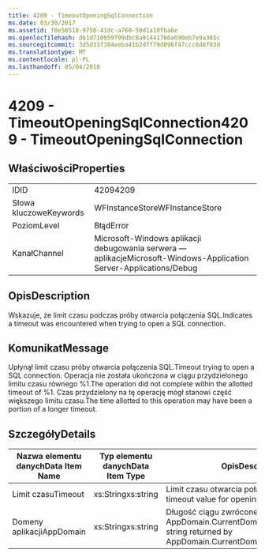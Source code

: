 ```yaml
---
title: 4209 - TimeoutOpeningSqlConnection
ms.date: 03/30/2017
ms.assetid: f0e56518-9758-41dc-a760-50d1a10fba6e
ms.openlocfilehash: d61d710959f99dbc8a91441766a690eb7e9a365c
ms.sourcegitcommit: 3d5d33f384eeba41b2dff79d096f47ccc8d8f03d
ms.translationtype: MT
ms.contentlocale: pl-PL
ms.lasthandoff: 05/04/2018
---
```

# <a name="4209---timeoutopeningsqlconnection"></a><span data-ttu-id="7aecc-102">4209 - TimeoutOpeningSqlConnection</span><span class="sxs-lookup"><span data-stu-id="7aecc-102">4209 - TimeoutOpeningSqlConnection</span></span>
## <a name="properties"></a><span data-ttu-id="7aecc-103">Właściwości</span><span class="sxs-lookup"><span data-stu-id="7aecc-103">Properties</span></span>  
  
|||  
|-|-|  
|<span data-ttu-id="7aecc-104">ID</span><span class="sxs-lookup"><span data-stu-id="7aecc-104">ID</span></span>|<span data-ttu-id="7aecc-105">4209</span><span class="sxs-lookup"><span data-stu-id="7aecc-105">4209</span></span>|  
|<span data-ttu-id="7aecc-106">Słowa kluczowe</span><span class="sxs-lookup"><span data-stu-id="7aecc-106">Keywords</span></span>|<span data-ttu-id="7aecc-107">WFInstanceStore</span><span class="sxs-lookup"><span data-stu-id="7aecc-107">WFInstanceStore</span></span>|  
|<span data-ttu-id="7aecc-108">Poziom</span><span class="sxs-lookup"><span data-stu-id="7aecc-108">Level</span></span>|<span data-ttu-id="7aecc-109">Błąd</span><span class="sxs-lookup"><span data-stu-id="7aecc-109">Error</span></span>|  
|<span data-ttu-id="7aecc-110">Kanał</span><span class="sxs-lookup"><span data-stu-id="7aecc-110">Channel</span></span>|<span data-ttu-id="7aecc-111">Microsoft-Windows aplikacji debugowania serwera — aplikacje</span><span class="sxs-lookup"><span data-stu-id="7aecc-111">Microsoft-Windows-Application Server-Applications/Debug</span></span>|  
  
## <a name="description"></a><span data-ttu-id="7aecc-112">Opis</span><span class="sxs-lookup"><span data-stu-id="7aecc-112">Description</span></span>  
 <span data-ttu-id="7aecc-113">Wskazuje, że limit czasu podczas próby otwarcia połączenia SQL.</span><span class="sxs-lookup"><span data-stu-id="7aecc-113">Indicates a timeout was encountered when trying to open a SQL connection.</span></span>  
  
## <a name="message"></a><span data-ttu-id="7aecc-114">Komunikat</span><span class="sxs-lookup"><span data-stu-id="7aecc-114">Message</span></span>  
 <span data-ttu-id="7aecc-115">Upłynął limit czasu próby otwarcia połączenia SQL.</span><span class="sxs-lookup"><span data-stu-id="7aecc-115">Timeout trying to open a SQL connection.</span></span> <span data-ttu-id="7aecc-116">Operacja nie została ukończona w ciągu przydzielonego limitu czasu równego %1.</span><span class="sxs-lookup"><span data-stu-id="7aecc-116">The operation did not complete within the allotted timeout of %1.</span></span> <span data-ttu-id="7aecc-117">Czas przydzielony na tę operację mógł stanowi część większego limitu czasu.</span><span class="sxs-lookup"><span data-stu-id="7aecc-117">The time allotted to this operation may have been a portion of a longer timeout.</span></span>  
  
## <a name="details"></a><span data-ttu-id="7aecc-118">Szczegóły</span><span class="sxs-lookup"><span data-stu-id="7aecc-118">Details</span></span>  
  
|<span data-ttu-id="7aecc-119">Nazwa elementu danych</span><span class="sxs-lookup"><span data-stu-id="7aecc-119">Data Item Name</span></span>|<span data-ttu-id="7aecc-120">Typ elementu danych</span><span class="sxs-lookup"><span data-stu-id="7aecc-120">Data Item Type</span></span>|<span data-ttu-id="7aecc-121">Opis</span><span class="sxs-lookup"><span data-stu-id="7aecc-121">Description</span></span>|  
|--------------------|--------------------|-----------------|  
|<span data-ttu-id="7aecc-122">Limit czasu</span><span class="sxs-lookup"><span data-stu-id="7aecc-122">Timeout</span></span>|<span data-ttu-id="7aecc-123">xs:String</span><span class="sxs-lookup"><span data-stu-id="7aecc-123">xs:string</span></span>|<span data-ttu-id="7aecc-124">Limit czasu otwarcia połączenia SQL.</span><span class="sxs-lookup"><span data-stu-id="7aecc-124">The timeout value for opening the SQL connection.</span></span>|  
|<span data-ttu-id="7aecc-125">Domeny aplikacji</span><span class="sxs-lookup"><span data-stu-id="7aecc-125">AppDomain</span></span>|<span data-ttu-id="7aecc-126">xs:String</span><span class="sxs-lookup"><span data-stu-id="7aecc-126">xs:string</span></span>|<span data-ttu-id="7aecc-127">Długość ciągu zwróconego przez AppDomain.CurrentDomain.FriendlyName.</span><span class="sxs-lookup"><span data-stu-id="7aecc-127">The string returned by AppDomain.CurrentDomain.FriendlyName.</span></span>|
